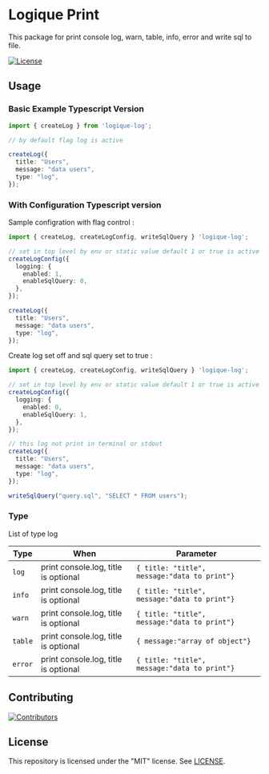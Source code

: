 # Logique Print

This package for print console log, warn, table, info, error and write sql to file.

[![License](https://img.shields.io/github/license/redis/node-redis.svg)](https://github.com/Logique-ID/logique-log/blob/master/LICENSE)

## Usage

### Basic Example Typescript Version

```typescript
import { createLog } from 'logique-log';

// by default flag log is active

createLog({
  title: "Users",
  message: "data users",
  type: "log",
});
```

### With Configuration Typescript version

Sample configration with flag control :

```typescript
import { createLog, createLogConfig, writeSqlQuery } 'logique-log';

// set in top level by env or static value default 1 or true is active
createLogConfig({
  logging: {
    enabled: 1,
    enableSqlQuery: 0,
  },
});

createLog({
  title: "Users",
  message: "data users",
  type: "log",
});
```

Create log set off and sql query set to true :

```typescript
import { createLog, createLogConfig, writeSqlQuery } 'logique-log';

// set in top level by env or static value default 1 or true is active
createLogConfig({
  logging: {
    enabled: 0,
    enableSqlQuery: 1,
  },
});

// this log not print in terminal or stdout
createLog({
  title: "Users",
  message: "data users",
  type: "log",
});

writeSqlQuery("query.sql", "SELECT * FROM users");
```

### Type

List of type log

| Type                    | When                                                                               | Parameter                                                 |
| ----------------------- | ---------------------------------------------------------------------------------- | --------------------------------------------------------- |
| `log`                   | print console.log, title is optional                                               | `{ title: "title", message:"data to print"}`                                            |
| `info`                  | print console.log, title is optional                                               |`{ title: "title", message:"data to print"}`                                        |
| `warn`                  | print console.log, title is optional                                               | `{ title: "title", message:"data to print"}`                                          |
| `table`                 | print console.log, title is optional                                               | `{ message:"array of object"}`                                         |
| `error`                 | print console.log, title is optional                                               | `{ title: "title", message:"data to print"}`                                            |

## Contributing

[![Contributors](https://contrib.rocks/image?repo=Logique-ID/logique-log)](https://github.com/Logique-ID/logique-log/graphs/contributors)

## License

This repository is licensed under the "MIT" license. See [LICENSE](https://github.com/Logique-ID/logique-log/blob/master/LICENSE).
